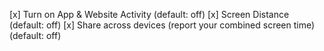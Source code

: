 [x] Turn on App & Website Activity (default: off)
[x] Screen Distance (default: off)
[x] Share across devices (report your combined screen time) (default: off)
